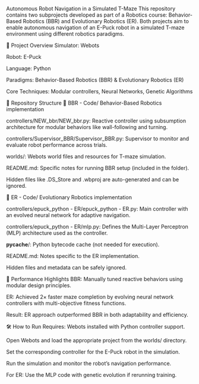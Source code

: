 Autonomous Robot Navigation in a Simulated T-Maze
This repository contains two subprojects developed as part of a Robotics course: Behavior-Based Robotics (BBR) and Evolutionary Robotics (ER). Both projects aim to enable autonomous navigation of an E-Puck robot in a simulated T-maze environment using different robotics paradigms.

🧠 Project Overview
Simulator: Webots

Robot: E-Puck

Language: Python

Paradigms: Behavior-Based Robotics (BBR) & Evolutionary Robotics (ER)

Core Techniques: Modular controllers, Neural Networks, Genetic Algorithms

📁 Repository Structure
📂 BBR - Code/
Behavior-Based Robotics implementation

controllers/NEW_bbr/NEW_bbr.py: Reactive controller using subsumption architecture for modular behaviors like wall-following and turning.

controllers/Supervisor_BBR/Supervisor_BBR.py: Supervisor to monitor and evaluate robot performance across trials.

worlds/: Webots world files and resources for T-maze simulation.

README.md: Specific notes for running BBR setup (included in the folder).

Hidden files like .DS_Store and .wbproj are auto-generated and can be ignored.

📂 ER - Code/
Evolutionary Robotics implementation

controllers/epuck_python - ER/epuck_python - ER.py: Main controller with an evolved neural network for adaptive navigation.

controllers/epuck_python - ER/mlp.py: Defines the Multi-Layer Perceptron (MLP) architecture used as the controller.

__pycache__/: Python bytecode cache (not needed for execution).

README.md: Notes specific to the ER implementation.

Hidden files and metadata can be safely ignored.

🚀 Performance Highlights
BBR: Manually tuned reactive behaviors using modular design principles.

ER: Achieved 2× faster maze completion by evolving neural network controllers with multi-objective fitness functions.

Result: ER approach outperformed BBR in both adaptability and efficiency.

🛠️ How to Run
Requires: Webots installed with Python controller support.

Open Webots and load the appropriate project from the worlds/ directory.

Set the corresponding controller for the E-Puck robot in the simulation.

Run the simulation and monitor the robot’s navigation performance.

For ER: Use the MLP code with genetic evolution if rerunning training.

